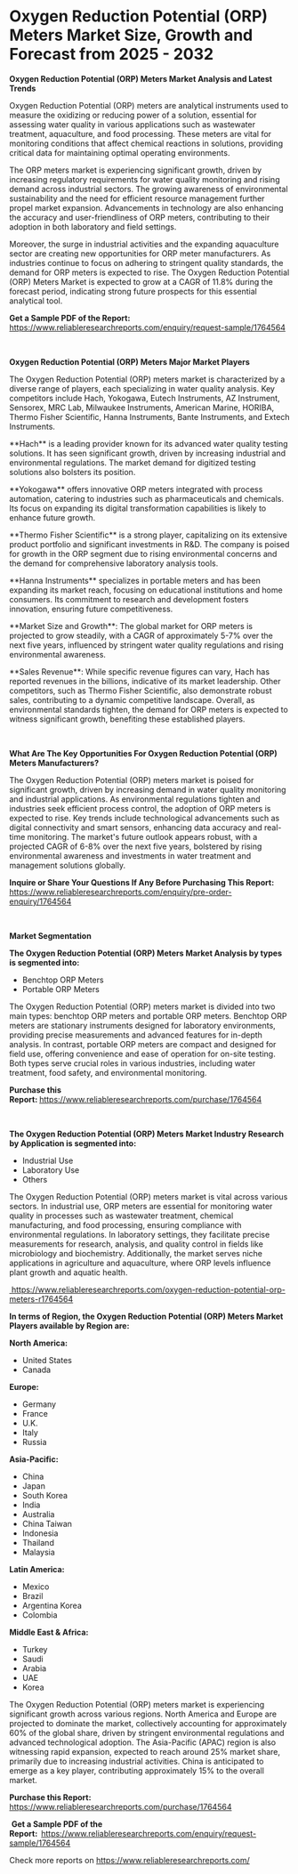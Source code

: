 <p><h1>Oxygen Reduction Potential (ORP) Meters Market Size, Growth and Forecast from 2025 - 2032</h1></p><p><strong>Oxygen Reduction Potential (ORP) Meters Market Analysis and Latest Trends</strong></p>
<p><p>Oxygen Reduction Potential (ORP) meters are analytical instruments used to measure the oxidizing or reducing power of a solution, essential for assessing water quality in various applications such as wastewater treatment, aquaculture, and food processing. These meters are vital for monitoring conditions that affect chemical reactions in solutions, providing critical data for maintaining optimal operating environments.</p><p>The ORP meters market is experiencing significant growth, driven by increasing regulatory requirements for water quality monitoring and rising demand across industrial sectors. The growing awareness of environmental sustainability and the need for efficient resource management further propel market expansion. Advancements in technology are also enhancing the accuracy and user-friendliness of ORP meters, contributing to their adoption in both laboratory and field settings.</p><p>Moreover, the surge in industrial activities and the expanding aquaculture sector are creating new opportunities for ORP meter manufacturers. As industries continue to focus on adhering to stringent quality standards, the demand for ORP meters is expected to rise. The Oxygen Reduction Potential (ORP) Meters Market is expected to grow at a CAGR of 11.8% during the forecast period, indicating strong future prospects for this essential analytical tool.</p></p>
<p><strong>Get a Sample PDF of the Report:&nbsp;</strong> <a href="https://www.reliableresearchreports.com/enquiry/request-sample/1764564?utm_campaign=37&utm_medium=2&utm_source=Github&utm_content=ia&utm_term=27022025&utm_id=oxygen-reduction-potential-orp-meters">https://www.reliableresearchreports.com/enquiry/request-sample/1764564</a></p>
<p>&nbsp;</p>
<p><strong>Oxygen Reduction Potential (ORP) Meters Major Market Players</strong></p>
<p><p>The Oxygen Reduction Potential (ORP) meters market is characterized by a diverse range of players, each specializing in water quality analysis. Key competitors include Hach, Yokogawa, Eutech Instruments, AZ Instrument, Sensorex, MRC Lab, Milwaukee Instruments, American Marine, HORIBA, Thermo Fisher Scientific, Hanna Instruments, Bante Instruments, and Extech Instruments.</p><p>**Hach** is a leading provider known for its advanced water quality testing solutions. It has seen significant growth, driven by increasing industrial and environmental regulations. The market demand for digitized testing solutions also bolsters its position.</p><p>**Yokogawa** offers innovative ORP meters integrated with process automation, catering to industries such as pharmaceuticals and chemicals. Its focus on expanding its digital transformation capabilities is likely to enhance future growth.</p><p>**Thermo Fisher Scientific** is a strong player, capitalizing on its extensive product portfolio and significant investments in R&D. The company is poised for growth in the ORP segment due to rising environmental concerns and the demand for comprehensive laboratory analysis tools.</p><p>**Hanna Instruments** specializes in portable meters and has been expanding its market reach, focusing on educational institutions and home consumers. Its commitment to research and development fosters innovation, ensuring future competitiveness.</p><p>**Market Size and Growth**: The global market for ORP meters is projected to grow steadily, with a CAGR of approximately 5-7% over the next five years, influenced by stringent water quality regulations and rising environmental awareness.</p><p>**Sales Revenue**: While specific revenue figures can vary, Hach has reported revenues in the billions, indicative of its market leadership. Other competitors, such as Thermo Fisher Scientific, also demonstrate robust sales, contributing to a dynamic competitive landscape. Overall, as environmental standards tighten, the demand for ORP meters is expected to witness significant growth, benefiting these established players.</p></p>
<p>&nbsp;</p>
<p><strong>What Are The Key Opportunities For Oxygen Reduction Potential (ORP) Meters Manufacturers?</strong></p>
<p><p>The Oxygen Reduction Potential (ORP) meters market is poised for significant growth, driven by increasing demand in water quality monitoring and industrial applications. As environmental regulations tighten and industries seek efficient process control, the adoption of ORP meters is expected to rise. Key trends include technological advancements such as digital connectivity and smart sensors, enhancing data accuracy and real-time monitoring. The market's future outlook appears robust, with a projected CAGR of 6-8% over the next five years, bolstered by rising environmental awareness and investments in water treatment and management solutions globally.</p></p>
<p><strong>Inquire or Share Your Questions If Any Before Purchasing This Report:</strong> <a href="https://www.reliableresearchreports.com/enquiry/pre-order-enquiry/1764564?utm_campaign=37&utm_medium=2&utm_source=Github&utm_content=ia&utm_term=27022025&utm_id=oxygen-reduction-potential-orp-meters">https://www.reliableresearchreports.com/enquiry/pre-order-enquiry/1764564</a></p>
<p>&nbsp;</p>
<p><strong>Market Segmentation</strong></p>
<p><strong>The Oxygen Reduction Potential (ORP) Meters Market Analysis by types is segmented into:</strong></p>
<p><ul><li>Benchtop ORP Meters</li><li>Portable ORP Meters</li></ul></p>
<p><p>The Oxygen Reduction Potential (ORP) meters market is divided into two main types: benchtop ORP meters and portable ORP meters. Benchtop ORP meters are stationary instruments designed for laboratory environments, providing precise measurements and advanced features for in-depth analysis. In contrast, portable ORP meters are compact and designed for field use, offering convenience and ease of operation for on-site testing. Both types serve crucial roles in various industries, including water treatment, food safety, and environmental monitoring.</p></p>
<p><strong>Purchase this Report:&nbsp;</strong><a href="https://www.reliableresearchreports.com/purchase/1764564?utm_campaign=37&utm_medium=2&utm_source=Github&utm_content=ia&utm_term=27022025&utm_id=oxygen-reduction-potential-orp-meters">https://www.reliableresearchreports.com/purchase/1764564</a></p>
<p>&nbsp;</p>
<p><strong>The Oxygen Reduction Potential (ORP) Meters Market Industry Research by Application is segmented into:</strong></p>
<p><ul><li>Industrial Use</li><li>Laboratory Use</li><li>Others</li></ul></p>
<p><p>The Oxygen Reduction Potential (ORP) meters market is vital across various sectors. In industrial use, ORP meters are essential for monitoring water quality in processes such as wastewater treatment, chemical manufacturing, and food processing, ensuring compliance with environmental regulations. In laboratory settings, they facilitate precise measurements for research, analysis, and quality control in fields like microbiology and biochemistry. Additionally, the market serves niche applications in agriculture and aquaculture, where ORP levels influence plant growth and aquatic health.</p></p>
<p><a href="https://www.reliableresearchreports.com/oxygen-reduction-potential-orp-meters-r1764564?utm_campaign=37&utm_medium=2&utm_source=Github&utm_content=ia&utm_term=27022025&utm_id=oxygen-reduction-potential-orp-meters">&nbsp;https://www.reliableresearchreports.com/oxygen-reduction-potential-orp-meters-r1764564</a></p>
<p><strong>In terms of Region, the Oxygen Reduction Potential (ORP) Meters Market Players available by Region are:</strong></p>
<p>
    <p> <strong> North America: </strong>
        <ul>
            <li>United States</li>
            <li>Canada</li>
        </ul>
        </p> 
    <p> <strong> Europe: </strong>
        <ul>
            <li>Germany</li>
            <li>France</li>
            <li>U.K.</li>
            <li>Italy</li>
            <li>Russia</li>
        </ul>
        </p> 
    <p> <strong> Asia-Pacific: </strong>
        <ul>
            <li>China</li>
            <li>Japan</li>
            <li>South Korea</li>
            <li>India</li>
            <li>Australia</li>
            <li>China Taiwan</li>
            <li>Indonesia</li>
            <li>Thailand</li>
            <li>Malaysia</li>
        </ul>
        </p> 
    <p> <strong> Latin America: </strong>
        <ul>
            <li>Mexico</li>
            <li>Brazil</li>
            <li>Argentina Korea</li>
            <li>Colombia</li>
        </ul>
        </p> 
    <p> <strong> Middle East & Africa: </strong>
        <ul>
            <li>Turkey</li>
            <li>Saudi</li>
            <li>Arabia</li>
            <li>UAE</li>
            <li>Korea</li>
        </ul>
    </p>
    </p>
<p><p>The Oxygen Reduction Potential (ORP) meters market is experiencing significant growth across various regions. North America and Europe are projected to dominate the market, collectively accounting for approximately 60% of the global share, driven by stringent environmental regulations and advanced technological adoption. The Asia-Pacific (APAC) region is also witnessing rapid expansion, expected to reach around 25% market share, primarily due to increasing industrial activities. China is anticipated to emerge as a key player, contributing approximately 15% to the overall market.</p></p>
<p><strong>Purchase this Report: </strong><a href="https://www.reliableresearchreports.com/purchase/1764564?utm_campaign=37&utm_medium=2&utm_source=Github&utm_content=ia&utm_term=27022025&utm_id=oxygen-reduction-potential-orp-meters">https://www.reliableresearchreports.com/purchase/1764564</a></p>
<p>&nbsp;<strong>Get a Sample PDF of the Report:&nbsp;&nbsp;</strong><a href="https://www.reliableresearchreports.com/enquiry/request-sample/1764564?utm_campaign=37&utm_medium=2&utm_source=Github&utm_content=ia&utm_term=27022025&utm_id=oxygen-reduction-potential-orp-meters">https://www.reliableresearchreports.com/enquiry/request-sample/1764564</a></p>
<p><strong></strong></p>
<p>Check more reports on <a href="https://www.reliableresearchreports.com/?utm_campaign=37&utm_medium=2&utm_source=Github&utm_content=ia&utm_term=27022025&utm_id=oxygen-reduction-potential-orp-meters">https://www.reliableresearchreports.com/</a></p>